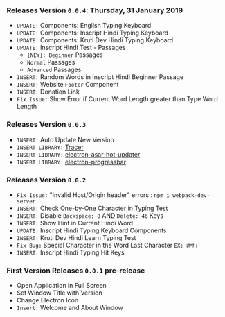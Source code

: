 
### Releases Version `0.0.4`: Thursday, 31 January 2019

* `UPDATE:` Components: English Typing Keyboard 
* `UPDATE:` Components: Inscript Hindi Typing Keyboard 
* `UPDATE:` Components: Kruti Dev Hindi Typing Keyboard 
* `UPDATE:` Inscript Hindi Test - Passages
    - `[NEW]: Beginner` Passages 
    - `Normal` Passages
    - `Advanced` Passages
* `INSERT:` Random Words in Inscript Hindi Beginner Passage
* `INSERT:` Website `Footer` Component
* `INSERT:` Donation Link
* `Fix Issue:` Show Error if Current Word Length greater than Type Word Length

### Releases Version `0.0.3`

* `INSERT:` Auto Update New Version
* `INSERT LIBRARY:` [Tracer](https://github.com/baryon/tracer)
* `INSERT LIBRARY:` [electron-asar-hot-updater](https://github.com/jeevan15498/electron-asar-hot-updater)
* `INSERT LIBRARY:` [electron-progressbar](https://github.com/AndersonMamede/electron-progressbar)

### Releases Version `0.0.2`

* `Fix Issue:` "Invalid Host/Origin header" errors : `npm i webpack-dev-server`
* `INSERT:` Check One-by-One Character in Typing Test
* `INSERT:` Disable `Backspace: 8` AND `Delete: 46` Keys
* `INSERT:` Show Hint in Current Hindi Word
* `UPDATE:` Inscript Hindi Typing Keyboard Components
* `INSERT:` Kruti Dev Hindi Learn Typing Test
* `Fix Bug:` Special Character in the Word Last Character `EX: होगी।'`
* `INSERT:` Inscript Hindi Typing Hit Keys

### First Version Releases `0.0.1` pre-release

- Open Application in Full Screen
- Set Window Title with Version
- Change Electron Icon
- `Insert:` Welcome and About Window